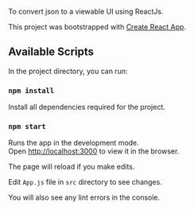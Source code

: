 To convert json to a viewable UI using ReactJs.

This project was bootstrapped with [Create React App](https://github.com/facebook/create-react-app).

## Available Scripts

In the project directory, you can run:


### `npm install`

Install all dependencies required for the project.

### `npm start`

Runs the app in the development mode.<br>
Open [http://localhost:3000](http://localhost:3000) to view it in the browser.

The page will reload if you make edits.<br>

Edit `App.js` file in `src` directory to see changes.

You will also see any lint errors in the console.
